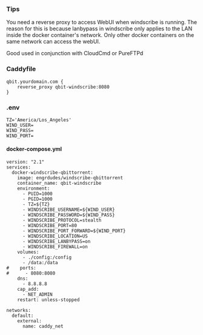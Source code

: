 ### Tips
You need a reverse proxy to access WebUI when windscribe is running. The reason for this is because lanbypass in windscribe only applies to the LAN inside the docker container's network. Only other docker containers on the same network can access the webUI.

Good used in conjunction with CloudCmd or PureFTPd

### Caddyfile
```
qbit.yourdomain.com {
    reverse_proxy qbit-windscribe:8080
}
```

### .env
```
TZ='America/Los_Angeles'
WIND_USER=
WIND_PASS=
WIND_PORT=
```

#### docker-compose.yml
```
version: "2.1"
services:
  docker-windscribe-qbittorrent:
    image: engrdudes/windscribe-qbittorrent
    container_name: qbit-windscribe
    environment:
      - PUID=1000
      - PGID=1000
      - TZ=${TZ}
      - WINDSCRIBE_USERNAME=${WIND_USER}
      - WINDSCRIBE_PASSWORD=${WIND_PASS}
      - WINDSCRIBE_PROTOCOL=stealth
      - WINDSCRIBE_PORT=80
      - WINDSCRIBE_PORT_FORWARD=${WIND_PORT}
      - WINDSCRIBE_LOCATION=US
      - WINDSCRIBE_LANBYPASS=on
      - WINDSCRIBE_FIREWALL=on
    volumes:
      - ./config:/config
      - /data:/data
#    ports:
#      - 8080:8080
    dns:
      - 8.8.8.8
    cap_add:
      - NET_ADMIN
    restart: unless-stopped
	
networks:
  default:
    external:
      name: caddy_net
```
